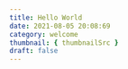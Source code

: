 ```yaml
---
title: Hello World
date: 2021-08-05 20:08:69
category: welcome
thumbnail: { thumbnailSrc }
draft: false
---
```


